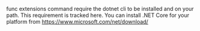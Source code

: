 func extensions command require the dotnet cli to be installed and on your path. This requirement is tracked here. You can install .NET Core for your platform from https://www.microsoft.com/net/download/